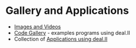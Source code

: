Gallery and Applications
========================

- [Images and Videos](gallery.md)
- [Code Gallery](code_gallery.md) - examples programs using deal.II
- Collection of [Applications using deal.II](applications.md)
